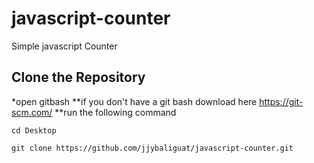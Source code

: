 # javascript-counter
Simple javascript Counter

## Clone the Repository
*open gitbash
**if you don't have a git bash download here https://git-scm.com/
**run the following command 
```
cd Desktop
```
```
git clone https://github.com/jjybaliguat/javascript-counter.git
```
